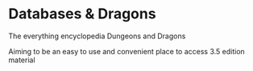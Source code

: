# Databases &amp; Dragons
The everything encyclopedia Dungeons and Dragons

Aiming to be an easy to use and convenient place to access 3.5 edition material
